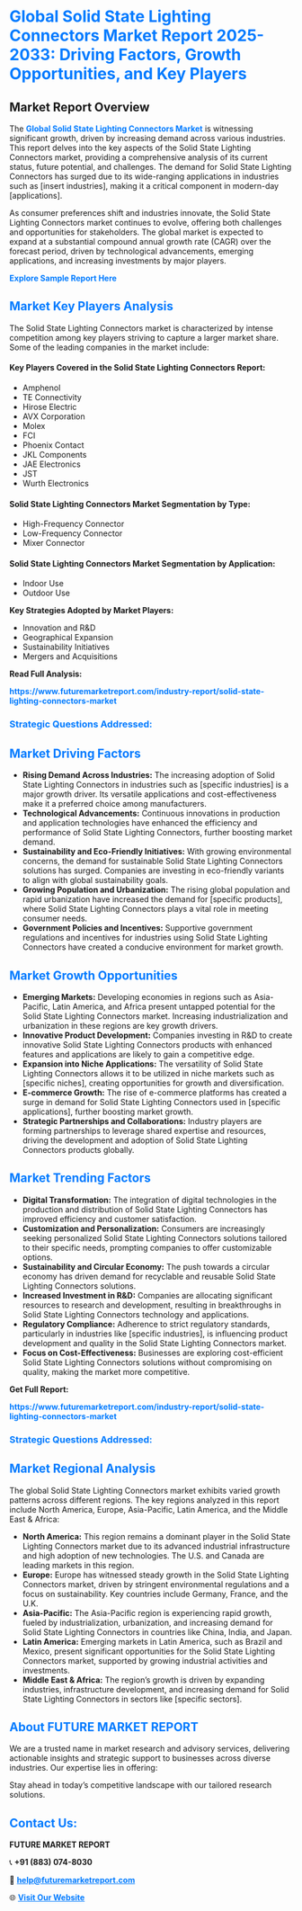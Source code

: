<h1 style="color: #007BFF;">Global Solid State Lighting Connectors Market Report 2025-2033: Driving Factors, Growth Opportunities, and Key Players</h1>

<section id="overview">
<h2>Market Report Overview</h2>
<p>The <a href="https://www.futuremarketreport.com/industry-report/solid-state-lighting-connectors-market" style="color: #007BFF; text-decoration: none;"><strong>Global Solid State Lighting Connectors Market</strong></a> is witnessing significant growth, driven by increasing demand across various industries. This report delves into the key aspects of the Solid State Lighting Connectors market, providing a comprehensive analysis of its current status, future potential, and challenges. The demand for Solid State Lighting Connectors has surged due to its wide-ranging applications in industries such as [insert industries], making it a critical component in modern-day [applications].</p>
<p>As consumer preferences shift and industries innovate, the Solid State Lighting Connectors market continues to evolve, offering both challenges and opportunities for stakeholders. The global market is expected to expand at a substantial compound annual growth rate (CAGR) over the forecast period, driven by technological advancements, emerging applications, and increasing investments by major players.</p>
</section>

<section id="overview">
<p><a href="https://www.futuremarketreport.com/request-sample/reportId=76786" style="color: #007BFF; text-decoration: none;"><strong>Explore Sample Report Here</strong></a></p>
</section>

<section id="key-players">
<h2 style="color: #007BFF;">Market Key Players Analysis</h2>
<p>The Solid State Lighting Connectors market is characterized by intense competition among key players striving to capture a larger market share. Some of the leading companies in the market include:</p>
<h4>Key Players Covered in the Solid State Lighting Connectors Report:</h4>
<ul><li>Amphenol</li><li>TE Connectivity</li><li>Hirose Electric</li><li>AVX Corporation</li><li>Molex</li><li>FCI</li><li>Phoenix Contact</li><li>JKL Components</li><li>JAE Electronics</li><li>JST</li><li>Wurth Electronics</li></ul>
<h4>Solid State Lighting Connectors Market Segmentation by Type:</h4>
<ul><li>High-Frequency Connector</li><li>Low-Frequency Connector</li><li>Mixer Connector</li></ul>

<h4>Solid State Lighting Connectors Market Segmentation by Application:</h4>
<ul><li>Indoor Use</li><li>Outdoor Use</li></ul>
<p><strong>Key Strategies Adopted by Market Players:</strong></p>
<ul>
<li>Innovation and R&D</li>
<li>Geographical Expansion</li>
<li>Sustainability Initiatives</li>
<li>Mergers and Acquisitions</li>
</ul>
</section>

<section>
<p><strong>Read Full Analysis: </strong></p><a href="https://www.futuremarketreport.com/industry-report/solid-state-lighting-connectors-market" style="color: #007BFF; text-decoration: none;"><strong>https://www.futuremarketreport.com/industry-report/solid-state-lighting-connectors-market</strong></a>
<h3 style="color: #007BFF;">Strategic Questions Addressed:</h3>
</section>

<section id="driving-factors">
<h2 style="color: #007BFF;">Market Driving Factors</h2>
<ul>
<li><strong>Rising Demand Across Industries:</strong> The increasing adoption of Solid State Lighting Connectors in industries such as [specific industries] is a major growth driver. Its versatile applications and cost-effectiveness make it a preferred choice among manufacturers.</li>
<li><strong>Technological Advancements:</strong> Continuous innovations in production and application technologies have enhanced the efficiency and performance of Solid State Lighting Connectors, further boosting market demand.</li>
<li><strong>Sustainability and Eco-Friendly Initiatives:</strong> With growing environmental concerns, the demand for sustainable Solid State Lighting Connectors solutions has surged. Companies are investing in eco-friendly variants to align with global sustainability goals.</li>
<li><strong>Growing Population and Urbanization:</strong> The rising global population and rapid urbanization have increased the demand for [specific products], where Solid State Lighting Connectors plays a vital role in meeting consumer needs.</li>
<li><strong>Government Policies and Incentives:</strong> Supportive government regulations and incentives for industries using Solid State Lighting Connectors have created a conducive environment for market growth.</li>
</ul>
</section>

<section id="growth-opportunities">
<h2 style="color: #007BFF;">Market Growth Opportunities</h2>
<ul>
<li><strong>Emerging Markets:</strong> Developing economies in regions such as Asia-Pacific, Latin America, and Africa present untapped potential for the Solid State Lighting Connectors market. Increasing industrialization and urbanization in these regions are key growth drivers.</li>
<li><strong>Innovative Product Development:</strong> Companies investing in R&D to create innovative Solid State Lighting Connectors products with enhanced features and applications are likely to gain a competitive edge.</li>
<li><strong>Expansion into Niche Applications:</strong> The versatility of Solid State Lighting Connectors allows it to be utilized in niche markets such as [specific niches], creating opportunities for growth and diversification.</li>
<li><strong>E-commerce Growth:</strong> The rise of e-commerce platforms has created a surge in demand for Solid State Lighting Connectors used in [specific applications], further boosting market growth.</li>
<li><strong>Strategic Partnerships and Collaborations:</strong> Industry players are forming partnerships to leverage shared expertise and resources, driving the development and adoption of Solid State Lighting Connectors products globally.</li>
</ul>
</section>

<section id="trending-factors">
<h2 style="color: #007BFF;">Market Trending Factors</h2>
<ul>
<li><strong>Digital Transformation:</strong> The integration of digital technologies in the production and distribution of Solid State Lighting Connectors has improved efficiency and customer satisfaction.</li>
<li><strong>Customization and Personalization:</strong> Consumers are increasingly seeking personalized Solid State Lighting Connectors solutions tailored to their specific needs, prompting companies to offer customizable options.</li>
<li><strong>Sustainability and Circular Economy:</strong> The push towards a circular economy has driven demand for recyclable and reusable Solid State Lighting Connectors solutions.</li>
<li><strong>Increased Investment in R&D:</strong> Companies are allocating significant resources to research and development, resulting in breakthroughs in Solid State Lighting Connectors technology and applications.</li>
<li><strong>Regulatory Compliance:</strong> Adherence to strict regulatory standards, particularly in industries like [specific industries], is influencing product development and quality in the Solid State Lighting Connectors market.</li>
<li><strong>Focus on Cost-Effectiveness:</strong> Businesses are exploring cost-efficient Solid State Lighting Connectors solutions without compromising on quality, making the market more competitive.</li>
</ul>
</section>

<section>
<p><strong>Get Full Report: </strong></p><a href="https://www.futuremarketreport.com/industry-report/solid-state-lighting-connectors-market" style="color: #007BFF; text-decoration: none;"><strong>https://www.futuremarketreport.com/industry-report/solid-state-lighting-connectors-market</strong></a>
<h3 style="color: #007BFF;">Strategic Questions Addressed:</h3>
</section>


<section id="regional-analysis">
<h2 style="color: #007BFF;">Market Regional Analysis</h2>
<p>The global Solid State Lighting Connectors market exhibits varied growth patterns across different regions. The key regions analyzed in this report include North America, Europe, Asia-Pacific, Latin America, and the Middle East & Africa:</p>
<ul>
<li><strong>North America:</strong> This region remains a dominant player in the Solid State Lighting Connectors market due to its advanced industrial infrastructure and high adoption of new technologies. The U.S. and Canada are leading markets in this region.</li>
<li><strong>Europe:</strong> Europe has witnessed steady growth in the Solid State Lighting Connectors market, driven by stringent environmental regulations and a focus on sustainability. Key countries include Germany, France, and the U.K.</li>
<li><strong>Asia-Pacific:</strong> The Asia-Pacific region is experiencing rapid growth, fueled by industrialization, urbanization, and increasing demand for Solid State Lighting Connectors in countries like China, India, and Japan.</li>
<li><strong>Latin America:</strong> Emerging markets in Latin America, such as Brazil and Mexico, present significant opportunities for the Solid State Lighting Connectors market, supported by growing industrial activities and investments.</li>
<li><strong>Middle East & Africa:</strong> The region’s growth is driven by expanding industries, infrastructure development, and increasing demand for Solid State Lighting Connectors in sectors like [specific sectors].</li>
</ul>
</section>

<footer>
<h2 style="color: #007BFF;">About FUTURE MARKET REPORT</h2>
<p>We are a trusted name in market research and advisory services, delivering actionable insights and strategic support to businesses across diverse industries. Our expertise lies in offering:</p>

<p>Stay ahead in today’s competitive landscape with our tailored research solutions.</p>

<h2 style="color: #007BFF;">Contact Us:</h2>
<p><strong>FUTURE MARKET REPORT</strong></p>
<p>📞 <strong>+91 (883) 074-8030</strong></p>
<p>📧 <strong><a href="mailto:help@futuremarketreport.com" style="color: #007BFF;">help@futuremarketreport.com</a></strong></p>
<p>🌐 <strong><a href="https://www.futuremarketreport.com/" style="color: #007BFF;">Visit Our Website</a></strong></p>
</footer>